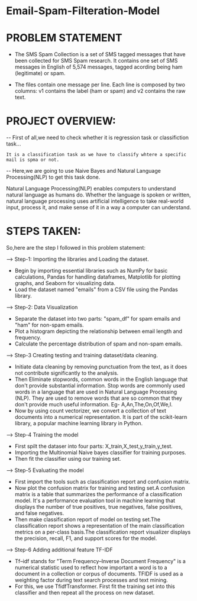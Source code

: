 # Email-Spam-Filteration-Model

# PROBLEM STATEMENT
- The SMS Spam Collection is a set of SMS tagged messages that have been collected for SMS Spam research. It contains one set of SMS messages in English of 5,574 messages, tagged acording being ham (legitimate) or spam.

- The files contain one message per line. Each line is composed by two columns: v1 contains the label (ham or spam) and v2 contains the raw text.

# PROJECT OVERVIEW:
-- First of all,we need to check whether it is regression task or classifiction task...
        
    It is a classification task as we have to classify whtere a specific mail is spma or not.
-- Here,we are going to use Naive Bayes and Natural Language Processing(NLP) to get this task done.

Natural Language Processing(NLP) enables computers to understand natural language as humans do. Whether the language is spoken or written, natural language processing uses artificial intelligence to take real-world input, process it, and make sense of it in a way a computer can understand.

  # STEPS TAKEN:

So,here are the step I followed in this problem statement:

--> Step-1: Importing the libraries and Loading the dataset.
- Begin by importing essential libraries such as NumPy for basic calculations, Pandas for handling dataframes, Matplotlib for plotting graphs, and Seaborn for visualizing data. 
- Load the dataset named "emails" from a CSV file using the Pandas library.

--> Step-2: Data Visualization
- Separate the dataset into two parts: "spam_df" for spam emails and "ham" for non-spam emails.
- Plot a histogram depicting the relationship between email length and frequency.
- Calculate the percentage distribution of spam and non-spam emails.

--> Step-3 Creating testing and training dataset/data cleaning.
- Initiate data cleaning by removing punctuation from the text, as it does not contribute significantly to the analysis.
- Then Eliminate stopwords, common words in the English language that don't provide substantial information. Stop words are commonly used words in a language that are used in Natural Language Processing (NLP). They are used to remove words that are so common that they don't provide much useful information. Eg- A,An,The,On,Of,We,I.
- Now by using count vectorizer, we convert a collection of text documents into a numerical representation. It is part of the scikit-learn library, a popular machine learning library in Python.

--> Step-4 Training the model 
- First spilt the dataser into four parts: X_train,X_test,y_train,y_test.
- Importing the Multinomial Naive bayes classifier for training purposes.
- Then fit the classifier using our training set.

--> Step-5 Evaluating the model
- First import the tools such as classification report and confusion matrix.
- Now plot the confusion matrix for training and testing set.A confusion matrix is a table that summarizes the performance of a classification model. It's a performance evaluation tool in machine learning that displays the number of true positives, true negatives, false positives, and false negatives. 
- Then make classification report of model on testing set.The classification report shows a representation of the main classification metrics on a per-class basis.The classification report visualizer displays the precision, recall, F1, and support scores for the model.

--> Step-6 Adding additional feature TF-IDF
- Tf–idf stands for "Term Frequency–Inverse Document Frequency" is a numerical statistic used to reflect how important a word is to a document in a collection or corpus of documents. TFIDF is used as a weighting factor during text search processes and text mining.
- For this, we use TfidfTransformer. First fit the training set into this classifier and then repeat all the process on new dataset.




